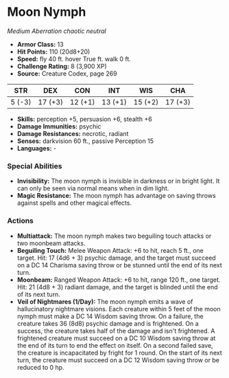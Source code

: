# Moon Nymph

*Medium* *Aberration* *chaotic neutral*

- **Armor Class:** 13
- **Hit Points:** 110 (20d8+20)
- **Speed:** fly 40 ft. hover True ft. walk 0 ft.
- **Challenge Rating:** 8 (3,900 XP)
- **Source:** Creature Codex, page 269

| STR | DEX | CON | INT | WIS | CHA |
| --- | --- | --- | --- | --- | --- |
| 5 (-3) | 17 (+3) | 12 (+1) | 13 (+1) | 15 (+2) | 17 (+3) |

- **Skills:** perception +5, persuasion +6, stealth +6
- **Damage Immunities:** psychic
- **Damage Resistances:** necrotic, radiant
- **Senses:** darkvision 60 ft., passive Perception 15
- **Languages:** -

### Special Abilities

- **Invisibility:** The moon nymph is invisible in darkness or in bright light. It can only be seen via normal means when in dim light.
- **Magic Resistance:** The moon nymph has advantage on saving throws against spells and other magical effects.

### Actions

- **Multiattack:** The moon nymph makes two beguiling touch attacks or two moonbeam attacks.
- **Beguiling Touch:** Melee Weapon Attack: +6 to hit, reach 5 ft., one target. Hit: 17 (4d6 + 3) psychic damage, and the target must succeed on a DC 14 Charisma saving throw or be stunned until the end of its next turn.
- **Moonbeam:** Ranged Weapon Attack: +6 to hit, range 120 ft., one target. Hit: 21 (4d8 + 3) radiant damage, and the target is blinded until the end of its next turn.
- **Veil of Nightmares (1/Day):** The moon nymph emits a wave of hallucinatory nightmare visions. Each creature within 5 feet of the moon nymph must make a DC 14 Wisdom saving throw. On a failure, the creature takes 36 (8d8) psychic damage and is frightened. On a success, the creature takes half of the damage and isn't frightened. A frightened creature must succeed on a DC 10 Wisdom saving throw at the end of its turn to end the effect on itself. On a second failed save, the creature is incapacitated by fright for 1 round. On the start of its next turn, the creature must succeed on a DC 12 Wisdom saving throw or be reduced to 0 hp.


